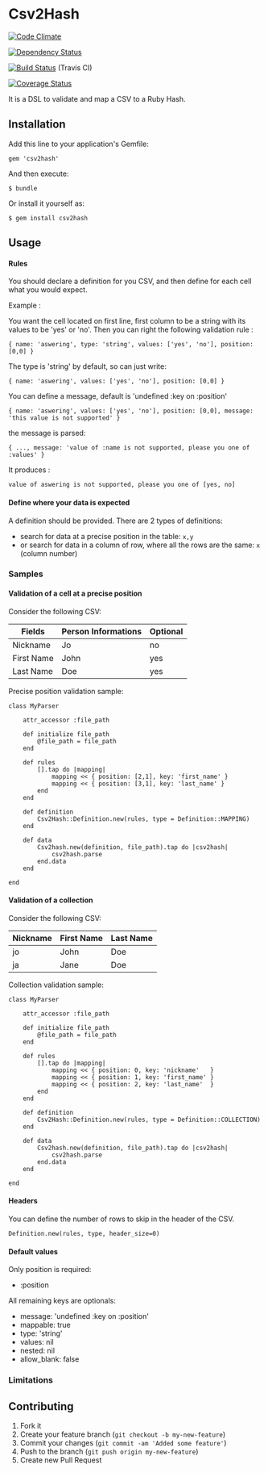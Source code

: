 # Csv2Hash

[![Code Climate](https://codeclimate.com/github/joel/csv2hash.png)](https://codeclimate.com/github/joel/csv2hash)

[![Dependency Status](https://gemnasium.com/joel/csv2hash.png)](https://gemnasium.com/joel/csv2hash)

[![Build Status](https://travis-ci.org/joel/csv2hash.png?branch=master)](https://travis-ci.org/joel/csv2hash) (Travis CI)

[![Coverage Status](https://coveralls.io/repos/joel/csv2hash/badge.png)](https://coveralls.io/r/joel/csv2hash)


It is a DSL to validate and map a CSV to a Ruby Hash.

## Installation

Add this line to your application's Gemfile:

    gem 'csv2hash'

And then execute:

    $ bundle

Or install it yourself as:

    $ gem install csv2hash

## Usage

#### Rules

You should declare a definition for you CSV, and then define for each cell what you would expect.

Example :

You want the cell located on first line, first column to be a string with its values to be 'yes' or 'no'. Then you can right the following validation rule :

	{ name: 'aswering', type: 'string', values: ['yes', 'no'], position: [0,0] }

The type is 'string' by default, so can just write:

	{ name: 'aswering', values: ['yes', 'no'], position: [0,0] }

You can define a message, default is 'undefined :key on :position'

	{ name: 'aswering', values: ['yes', 'no'], position: [0,0], message: 'this value is not supported' }

the message is parsed:

	{ ..., message: 'value of :name is not supported, please you one of :values' }

It produces :

	value of aswering is not supported, please you one of [yes, no]

#### Define where your data is expected

A definition should be provided. There are 2 types of definitions:
* search for data at a precise position in the table: `x,y`
* or search for data in a column of row, where all the rows are the same: `x` (column number)

### Samples

#### Validation of a cell at a precise position

Consider the following CSV:

| Fields      | Person Informations  | Optional |
|-------------|----------------------|----------|
| Nickname    |        Jo            |    no    |
| First Name  |        John          |    yes   |
| Last Name   |        Doe           |    yes   |


Precise position validation sample:

	class MyParser

		attr_accessor :file_path

		def initialize file_path
			@file_path = file_path
		end

		def rules
			[].tap do |mapping|
				mapping << { position: [2,1], key: 'first_name' }
				mapping << { position: [3,1], key: 'last_name' }
			end
		end

		def definition
			Csv2Hash::Definition.new(rules, type = Definition::MAPPING)
		end

		def data
			Csv2hash.new(definition, file_path).tap do |csv2hash|
				csv2hash.parse
			end.data
		end

	end

#### Validation of a collection

Consider the following CSV:

| Nickname | First Name | Last Name |
|----------|------------|-----------|
|   jo     |    John    |    Doe    |
|   ja     |    Jane    |    Doe    |

Collection validation sample:

	class MyParser

		attr_accessor :file_path

		def initialize file_path
			@file_path = file_path
		end

		def rules
			[].tap do |mapping|
				mapping << { position: 0, key: 'nickname'   }
				mapping << { position: 1, key: 'first_name' }
				mapping << { position: 2, key: 'last_name'  }
			end
		end

		def definition
			Csv2Hash::Definition.new(rules, type = Definition::COLLECTION)
		end

		def data
			Csv2hash.new(definition, file_path).tap do |csv2hash|
				csv2hash.parse
			end.data
		end

	end

#### Headers

You can define the number of rows to skip in the header of the CSV.

	Definition.new(rules, type, header_size=0)

#### Default values

Only position is required:

* :position

All remaining keys are optionals:

* message:     'undefined :key on :position'
* mappable:    true
* type:        'string'
* values:      nil
* nested:      nil
* allow_blank: false

### Limitations


## Contributing

1. Fork it
2. Create your feature branch (`git checkout -b my-new-feature`)
3. Commit your changes (`git commit -am 'Added some feature'`)
4. Push to the branch (`git push origin my-new-feature`)
5. Create new Pull Request